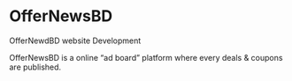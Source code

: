 # OfferNewsBD
OfferNewdBD website Development

OfferNewsBD is a online “ad board” platform where every deals & coupons are published.
